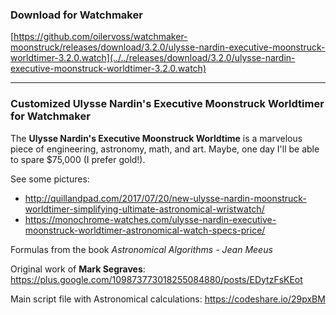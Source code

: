 ### Download for Watchmaker

[https://github.com/oilervoss/watchmaker-moonstruck/releases/download/3.2.0/ulysse-nardin-executive-moonstruck-worldtimer-3.2.0.watch](../../releases/download/3.2.0/ulysse-nardin-executive-moonstruck-worldtimer-3.2.0.watch)

---

### Customized Ulysse Nardin's Executive Moonstruck Worldtimer for Watchmaker

The **Ulysse Nardin's Executive Moonstruck Worldtime** is a marvelous piece of engineering, astronomy, math, and art. Maybe, one day I'll be able to spare $75,000 (I prefer gold!). 

See some pictures:
- http://quillandpad.com/2017/07/20/new-ulysse-nardin-moonstruck-worldtimer-simplifying-ultimate-astronomical-wristwatch/
- https://monochrome-watches.com/ulysse-nardin-executive-moonstruck-worldtimer-astronomical-watch-specs-price/


Formulas from the book *Astronomical Algorithms - Jean Meeus*

Original work of **Mark Segraves**: https://plus.google.com/109873773018255084880/posts/EDytzFsKEot

Main script file with Astronomical calculations: https://codeshare.io/29pxBM
